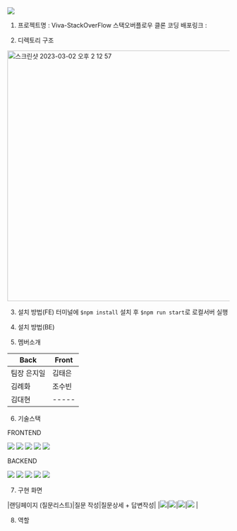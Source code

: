 <img src="https://capsule-render.vercel.app/api?type=waving&color=auto&height=200&section=header&text=Viva-StackOverFlow&fontSize=90" />

1. 프로젝트명 : Viva-StackOverFlow
스택오버플로우 클론 코딩
배포링크 : 


2. 디렉토리 구조


<img width="567" alt="스크린샷 2023-03-02 오후 2 12 57" src="https://user-images.githubusercontent.com/115081038/222337101-4803f536-26b2-47c0-bda4-529929ba14e5.png">


3. 설치 방법(FE)
터미널에 `$npm install` 설치 후
`$npm run start`로 로컬서버 실행

4. 설치 방법(BE)

5. 멤버소개

|Back|Front|
|-----|-----|
|팀장 은지일|김태은|
|김례화|조수빈|
|김대현|-----|

6. 기술스택

FRONTEND
<div>
	<img src="https://img.shields.io/badge/React-61DAFB?style=flat&logo=React&logoColor=white" />
	<img src="https://img.shields.io/badge/StyledComponent-DB7093?style=flat&logo=StyledComponent&logoColor=white" />
	<img src="https://img.shields.io/badge/Axios-5A29E4?style=flat&logo=Axios&logoColor=white" />
	<img src="https://img.shields.io/badge/Prettier-F7B93E?style=flat&logo=Prettier&logoColor=white" />
	<img src="https://img.shields.io/badge/ESLint-4B32C3?style=flat&logo=ESLint&logoColor=white" />
</div>

BACKEND
<div>
	<img src="https://img.shields.io/badge/React-61DAFB?style=flat&logo=React&logoColor=white" />
	<img src="https://img.shields.io/badge/StyledComponent-DB7093?style=flat&logo=StyledComponent&logoColor=white" />
	<img src="https://img.shields.io/badge/Axios-5A29E4?style=flat&logo=Axios&logoColor=white" />
	<img src="https://img.shields.io/badge/Prettier-F7B93E?style=flat&logo=Prettier&logoColor=white" />
	<img src="https://img.shields.io/badge/ESLint-4B32C3?style=flat&logo=ESLint&logoColor=white" />
</div>

7. 구현 화면

|랜딩페이지 (질문리스트)|질문 작성|질문상세 + 답변작성|
|<img src="https://user-images.githubusercontent.com/77859683/222396083-d032310c-a8dc-4978-b59c-17a68e820459.JPG"/>|<img src="https://user-images.githubusercontent.com/77859683/222396399-2eab332a-b590-4d57-9abe-0d68e5e75f26.JPG"/>|<img src="https://user-images.githubusercontent.com/77859683/222396613-34d75aac-3b81-4fad-8fc9-e45675cff71c.JPG"/>|<img src="https://user-images.githubusercontent.com/77859683/222396755-63c28755-dab6-4a16-97e5-22e2d186728e.JPG"/>
|


8. 역할
